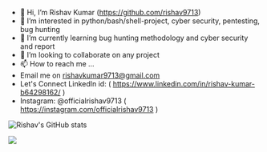 - 👋 Hi, I’m Rishav Kumar (https://github.com/rishav9713)
- 👀 I’m interested in python/bash/shell-project, cyber security, pentesting, bug hunting
- 🌱 I’m currently learning bug hunting methodology and cyber security and report
- 💞️ I’m looking to collaborate on any project
- 📫 How to reach me ...
- Email me on rishavkumar9713@gmail.com
- Let's Connect LinkedIn id: ( https://www.linkedin.com/in/rishav-kumar-b64298162/ )
- Instagram: @officialrishav9713 ( https://instagram.com/officialrishav9713 )

<!---
rishav9713/rishav9713 is a ✨ special ✨ repository because its `README.md` (this file) appears on your GitHub profile.
You can click the Preview link to take a look at your changes.
--->



![Rishav's GitHub stats](https://github-readme-stats.vercel.app/api?username=rishav9713&show_icons=true&theme=radical)

<img align="center" src="https://github-readme-stats.vercel.app/api/top-langs/?username=rishav9713&langs_count=3&hide_title=true&hide_border=true&theme=radical" />



